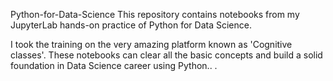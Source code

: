 Python-for-Data-Science
This repository contains notebooks from my JupyterLab hands-on practice of Python for Data Science.

I took the training on the very amazing platform known as 'Cognitive classes'.
These notebooks can clear all the basic concepts and build a solid foundation in Data Science career using Python..
.
